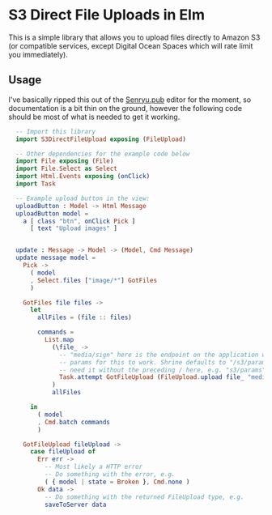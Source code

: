 # S3 Direct File Uploads in Elm

This is a simple library that allows you to upload files directly to Amazon S3 (or compatible services, except Digital Ocean Spaces which will rate limit you immediately).

## Usage

I've basically ripped this out of the [Senryu.pub](https://senryu.pub) editor for the moment, so documentation is
a bit thin on the ground, however the following code should be most of what is needed to get it working.

```elm
  -- Import this library
  import S3DirectFileUpload exposing (FileUpload)

  -- Other dependencies for the example code below
  import File exposing (File)
  import File.Select as Select
  import Html.Events exposing (onClick)
  import Task

  -- Example upload button in the view:
  uploadButton : Model -> Html Message
  uploadButton model =
    a [ class "btn", onClick Pick ]
      [ text "Upload images" ]


  update : Message -> Model -> (Model, Cmd Message)
  update message model =
    Pick ->
      ( model
      , Select.files ["image/*"] GotFiles
      )

    GotFiles file files ->
      let
        allFiles = (file :: files)

        commands =
          List.map
            (\file_ ->
              -- "media/sign" here is the endpoint on the application which generates some needed
              -- params for this to work. Shrine defaults to "/s3/params" when mounted, but you
              -- need it without the preceding / here, e.g. "s3/params"
              Task.attempt GotFileUpload (FileUpload.upload file_ "media/sign")
            )
            allFiles

      in
        ( model
        , Cmd.batch commands
        )

    GotFileUpload fileUpload ->
      case fileUpload of
        Err err ->
          -- Most likely a HTTP error
          -- Do something with the error, e.g.
          ( { model | state = Broken }, Cmd.none )
        Ok data ->
          -- Do something with the returned FileUpload type, e.g.
          saveToServer data
```
